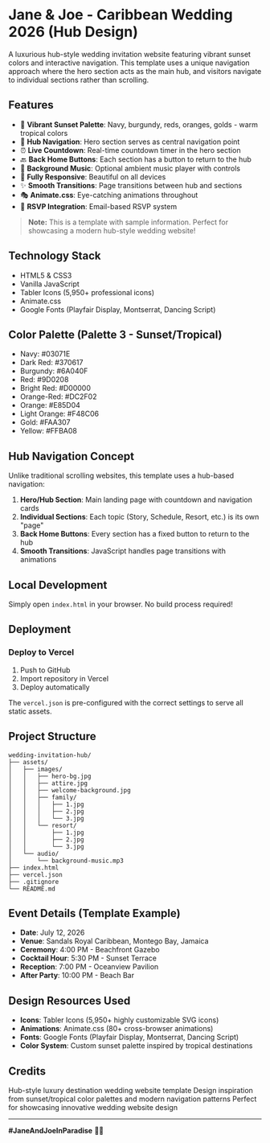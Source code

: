 # Jane & Joe - Caribbean Wedding 2026 (Hub Design)

A luxurious hub-style wedding invitation website featuring vibrant sunset colors and interactive navigation. This template uses a unique navigation approach where the hero section acts as the main hub, and visitors navigate to individual sections rather than scrolling.

## Features

- 🎨 **Vibrant Sunset Palette**: Navy, burgundy, reds, oranges, golds - warm tropical colors
- 🎯 **Hub Navigation**: Hero section serves as central navigation point
- ⏰ **Live Countdown**: Real-time countdown timer in the hero section
- 🔙 **Back Home Buttons**: Each section has a button to return to the hub
- 🎵 **Background Music**: Optional ambient music player with controls
- 📱 **Fully Responsive**: Beautiful on all devices
- ✨ **Smooth Transitions**: Page transitions between hub and sections
- 🎭 **Animate.css**: Eye-catching animations throughout
- 💌 **RSVP Integration**: Email-based RSVP system

> **Note:** This is a template with sample information. Perfect for showcasing a modern hub-style wedding website!

## Technology Stack

- HTML5 & CSS3
- Vanilla JavaScript
- Tabler Icons (5,950+ professional icons)
- Animate.css
- Google Fonts (Playfair Display, Montserrat, Dancing Script)

## Color Palette (Palette 3 - Sunset/Tropical)

- Navy: #03071E
- Dark Red: #370617
- Burgundy: #6A040F
- Red: #9D0208
- Bright Red: #D00000
- Orange-Red: #DC2F02
- Orange: #E85D04
- Light Orange: #F48C06
- Gold: #FAA307
- Yellow: #FFBA08

## Hub Navigation Concept

Unlike traditional scrolling websites, this template uses a hub-based navigation:

1. **Hero/Hub Section**: Main landing page with countdown and navigation cards
2. **Individual Sections**: Each topic (Story, Schedule, Resort, etc.) is its own "page"
3. **Back Home Buttons**: Every section has a fixed button to return to the hub
4. **Smooth Transitions**: JavaScript handles page transitions with animations

## Local Development

Simply open `index.html` in your browser. No build process required!

## Deployment

### Deploy to Vercel

1. Push to GitHub
2. Import repository in Vercel
3. Deploy automatically

The `vercel.json` is pre-configured with the correct settings to serve all static assets.

## Project Structure

```
wedding-invitation-hub/
├── assets/
│   ├── images/
│   │   ├── hero-bg.jpg
│   │   ├── attire.jpg
│   │   ├── welcome-background.jpg
│   │   ├── family/
│   │   │   ├── 1.jpg
│   │   │   ├── 2.jpg
│   │   │   └── 3.jpg
│   │   └── resort/
│   │       ├── 1.jpg
│   │       ├── 2.jpg
│   │       └── 3.jpg
│   └── audio/
│       └── background-music.mp3
├── index.html
├── vercel.json
├── .gitignore
└── README.md
```

## Event Details (Template Example)

- **Date**: July 12, 2026
- **Venue**: Sandals Royal Caribbean, Montego Bay, Jamaica
- **Ceremony**: 4:00 PM - Beachfront Gazebo
- **Cocktail Hour**: 5:30 PM - Sunset Terrace
- **Reception**: 7:00 PM - Oceanview Pavilion
- **After Party**: 10:00 PM - Beach Bar

## Design Resources Used

- **Icons**: Tabler Icons (5,950+ highly customizable SVG icons)
- **Animations**: Animate.css (80+ cross-browser animations)
- **Fonts**: Google Fonts (Playfair Display, Montserrat, Dancing Script)
- **Color System**: Custom sunset palette inspired by tropical destinations

## Credits

Hub-style luxury destination wedding website template
Design inspiration from sunset/tropical color palettes and modern navigation patterns
Perfect for showcasing innovative wedding website design

---

**#JaneAndJoeInParadise** 💍🌅
